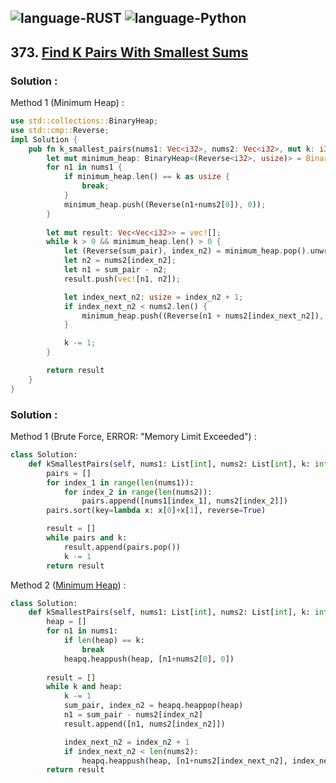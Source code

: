 ![language-RUST](https://img.shields.io/badge/RUST-8d4004?style=for-the-badge&logo=RUST)
![language-Python](https://img.shields.io/badge/Python-ffd43b?style=for-the-badge&logo=PYTHON)
---

## 373. [Find K Pairs With Smallest Sums](https://leetcode.com/problems/find-k-pairs-with-smallest-sums)

### Solution :

Method 1 (Minimum Heap) :
```rust
use std::collections::BinaryHeap;
use std::cmp::Reverse;
impl Solution {
    pub fn k_smallest_pairs(nums1: Vec<i32>, nums2: Vec<i32>, mut k: i32) -> Vec<Vec<i32>> {
        let mut minimum_heap: BinaryHeap<(Reverse<i32>, usize)> = BinaryHeap::new();
        for n1 in nums1 {
            if minimum_heap.len() == k as usize {
                break;
            }
            minimum_heap.push((Reverse(n1+nums2[0]), 0));
        }
        
        let mut result: Vec<Vec<i32>> = vec![];
        while k > 0 && minimum_heap.len() > 0 {
            let (Reverse(sum_pair), index_n2) = minimum_heap.pop().unwrap();
            let n2 = nums2[index_n2];
            let n1 = sum_pair - n2;
            result.push(vec![n1, n2]);

            let index_next_n2: usize = index_n2 + 1;
            if index_next_n2 < nums2.len() {
                minimum_heap.push((Reverse(n1 + nums2[index_next_n2]), index_next_n2));
            }

            k -= 1;
        }

        return result
    }
}
```

### Solution :

Method 1 (Brute Force, ERROR: "Memory Limit Exceeded") :
```python
class Solution:
    def kSmallestPairs(self, nums1: List[int], nums2: List[int], k: int) -> List[List[int]]:
        pairs = []
        for index_1 in range(len(nums1)):
            for index_2 in range(len(nums2)):
                pairs.append([nums1[index_1], nums2[index_2]])
        pairs.sort(key=lambda x: x[0]+x[1], reverse=True)

        result = []
        while pairs and k:
            result.append(pairs.pop())
            k -= 1
        return result
```

Method 2 ([Minimum Heap](https://leetcode.com/problems/find-k-pairs-with-smallest-sums/solutions/3686980/from-dumb-to-pro-with-just-one-visit-my-promise-to-you-with-efficient-selection-of-k-smallest-pair/)) :
```python
class Solution:
    def kSmallestPairs(self, nums1: List[int], nums2: List[int], k: int) -> List[List[int]]:
        heap = []
        for n1 in nums1:
            if len(heap) == k:
                break
            heapq.heappush(heap, [n1+nums2[0], 0])
        
        result = []
        while k and heap:
            k -= 1
            sum_pair, index_n2 = heapq.heappop(heap)
            n1 = sum_pair - nums2[index_n2]
            result.append([n1, nums2[index_n2]])

            index_next_n2 = index_n2 + 1
            if index_next_n2 < len(nums2):
                heapq.heappush(heap, [n1+nums2[index_next_n2], index_next_n2])
        return result
```

